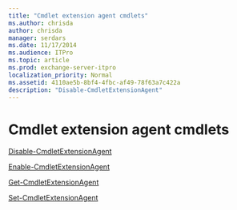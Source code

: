 ```yaml
---
title: "Cmdlet extension agent cmdlets"
ms.author: chrisda
author: chrisda
manager: serdars
ms.date: 11/17/2014
ms.audience: ITPro
ms.topic: article
ms.prod: exchange-server-itpro
localization_priority: Normal
ms.assetid: 4110ae5b-8bf4-4fbc-af49-78f63a7c422a
description: "Disable-CmdletExtensionAgent"
---
```


# Cmdlet extension agent cmdlets

[Disable-CmdletExtensionAgent](disable-cmdletextensionagent.md)
  
[Enable-CmdletExtensionAgent](enable-cmdletextensionagent.md)
  
[Get-CmdletExtensionAgent](get-cmdletextensionagent.md)
  
[Set-CmdletExtensionAgent](set-cmdletextensionagent.md)
  

